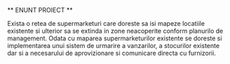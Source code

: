 ** ENUNT PROIECT **

Exista o retea de supermarketuri care doreste sa isi mapeze locatiile existente si ulterior sa se extinda in zone neacoperite conform planurilo de management. Odata cu maparea supermarketurilor existente se doreste si implementarea unui sistem de urmarire a vanzarilor, a stocurilor existente dar si a necesarului de aprovizionare si comunicare directa cu furnizorii.
